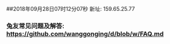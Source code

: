 ##2018年09月28日07时12分07秒 新址: 159.65.25.77
### 兔友常见问题及解答: https://github.com/wanggonging/d/blob/w/FAQ.md
